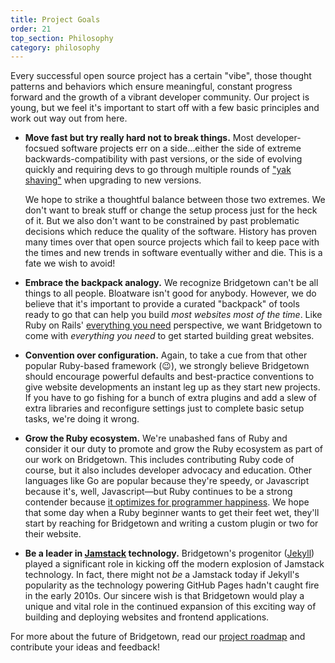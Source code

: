```yaml
---
title: Project Goals
order: 21
top_section: Philosophy
category: philosophy
---
```


Every successful open source project has a certain "vibe", those thought patterns and behaviors which ensure meaningful, constant progress forward and the growth of a vibrant developer community. Our project is young, but we feel it's important to start off with a few basic principles and work out way out from here.

* **Move fast but try really hard not to break things.** Most developer-focsued software projects err on a side…either the side of extreme backwards-compatibility with past versions, or the side of evolving quickly and requiring devs to go through multiple rounds of ["yak shaving"](http://projects.csail.mit.edu/gsb/old-archive/gsb-archive/gsb2000-02-11.html) when upgrading to new versions.

  We hope to strike a thoughtful balance between those two extremes. We don't want to break stuff or change the setup process just for the heck of it. But we also don't want to be constrained by past problematic decisions which reduce the quality of the software. History has proven many times over that open source projects which fail to keep pace with the times and new trends in software eventually wither and die. This is a fate we wish to avoid!

* **Embrace the backpack analogy.** We recognize Bridgetown can't be all things to all people. Bloatware isn't good for anybody. However, we do believe that it's important to provide a curated "backpack" of tools ready to go that can help you build _most websites most of the time_. Like Ruby on Rails' [everything you need](https://rubyonrails.org/everything-you-need/) perspective, we want Bridgetown to come with _everything you need_ to get started building great websites.

* **Convention over configuration.** Again, to take a cue from that other popular Ruby-based framework (😉), we strongly believe Bridgetown should encourage powerful defaults and best-practice conventions to give website developments an instant leg up as they start new projects. If you have to go fishing for a bunch of extra plugins and add a slew of extra libraries and reconfigure settings just to complete basic setup tasks, we're doing it wrong.

* **Grow the Ruby ecosystem.** We're unabashed fans of Ruby and consider it our duty to promote and grow the Ruby ecosystem as part of our work on Bridgetown. This includes contributing Ruby code of course, but it also includes developer advocacy and education. Other languages like Go are popular because they're speedy, or Javascript because it's, well, Javascript—but Ruby continues to be a strong contender because [it optimizes for programmer happiness](https://basecamp.com/gettingreal/10.2-optimize-for-happiness). We hope that some day when a Ruby beginner wants to get their feet wet, they'll start by reaching for Bridgetown and writing a custom plugin or two for their website.

* **Be a leader in [Jamstack](/docs/jamstack/) technology.** Bridgetown's progenitor ([Jekyll](https://jekyllrb.com)) played a significant role in kicking off the modern explosion of Jamstack technology. In fact, there might not _be_ a Jamstack today if Jekyll's popularity as the technology powering GitHub Pages hadn't caught fire in the early 2010s. Our sincere wish is that Bridgetown would play a unique and vital role in the continued expansion of this exciting way of building and deploying websites and frontend applications.

For more about the future of Bridgetown, read our [project roadmap](/about/#roadmap) and contribute your ideas and feedback!
